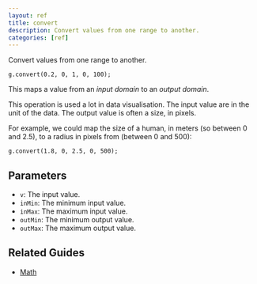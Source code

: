 ```yaml
---
layout: ref
title: convert
description: Convert values from one range to another.
categories: [ref]
---
```

Convert values from one range to another.

    g.convert(0.2, 0, 1, 0, 100);

This maps a value from an *input domain* to an *output domain*.

This operation is used a lot in data visualisation. The input value are in the unit of the data. The output value is often a size, in pixels.

For example, we could map the size of a human, in meters (so between 0 and 2.5), to a radius in pixels from (between 0 and 500):

    g.convert(1.8, 0, 2.5, 0, 500);

## Parameters
- `v`: The input value.
- `inMin`: The minimum input value.
- `inMax`: The maximum input value.
- `outMin`: The minimum output value.
- `outMax`: The maximum output value.

## Related Guides
- [Math](../guide/math.html)
